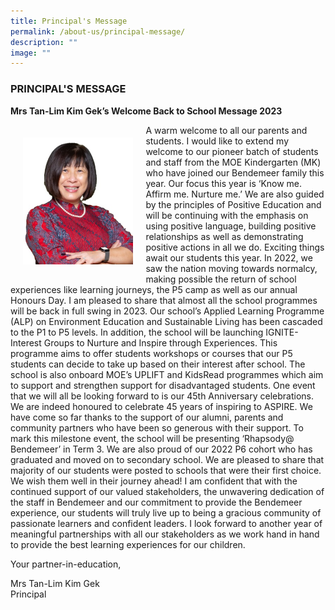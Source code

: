 ```yaml
---
title: Principal's Message
permalink: /about-us/principal-message/
description: ""
image: ""
---
```

### PRINCIPAL'S MESSAGE

**Mrs Tan-Lim Kim Gek’s Welcome Back to School Message 2023**

<img src="/images/Mrs%20Tan%20.jpg" style="width:35%; padding: 20px" align="left"/>



A warm welcome to all our parents and students. I would like to extend my welcome to
our pioneer batch of students and staff from the MOE Kindergarten (MK) who have
joined our Bendemeer family this year.
Our focus this year is ‘Know me. Affirm me. Nurture me.’ We are also guided by the
principles of Positive Education and will be continuing with the emphasis on using
positive language, building positive relationships as well as demonstrating positive
actions in all we do.
Exciting things await our students this year. In 2022, we saw the nation moving towards
normalcy, making possible the return of school experiences like learning journeys, the
P5 camp as well as our annual Honours Day. I am pleased to share that almost all the
school programmes will be back in full swing in 2023.
Our school’s Applied Learning Programme (ALP) on Environment Education and
Sustainable Living has been cascaded to the P1 to P5 levels. In addition, the school will
be launching IGNITE- Interest Groups to Nurture and Inspire through Experiences. This
programme aims to offer students workshops or courses that our P5 students can
decide to take up based on their interest after school. The school is also onboard
MOE’s UPLIFT and KidsRead programmes which aim to support and strengthen
support for disadvantaged students.
One event that we will all be looking forward to is our 45th Anniversary celebrations. We
are indeed honoured to celebrate 45 years of inspiring to ASPIRE. We have come so
far thanks to the support of our alumni, parents and community partners who have been
so generous with their support. To mark this milestone event, the school will be
presenting ‘Rhapsody@ Bendemeer’ in Term 3.
We are also proud of our 2022 P6 cohort who has graduated and moved on to
secondary school. We are pleased to share that majority of our students were posted to
schools that were their first choice. We wish them well in their journey ahead!
I am confident that with the continued support of our valued stakeholders, the
unwavering dedication of the staff in Bendemeer and our commitment to provide the
Bendemeer experience, our students will truly live up to being a gracious community of
passionate learners and confident leaders.
I look forward to another year of meaningful partnerships with all our stakeholders as we
work hand in hand to provide the best learning experiences for our children.

Your partner-in-education,

Mrs Tan-Lim Kim Gek <br>
Principal